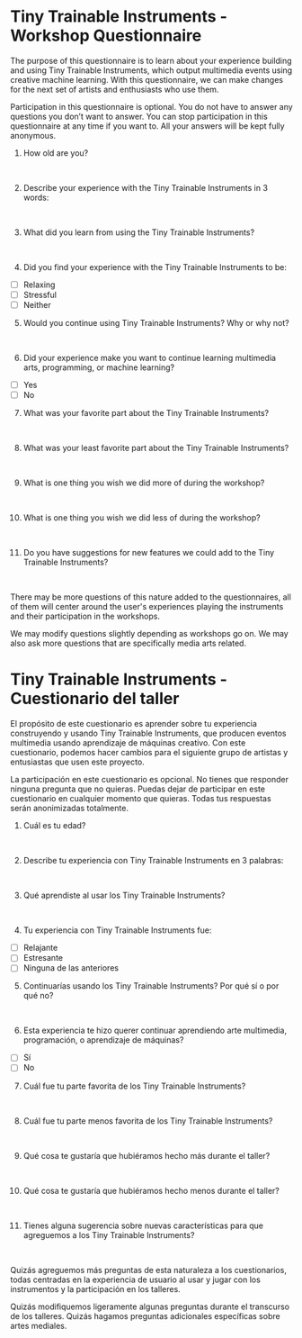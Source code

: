 # Tiny Trainable Instruments - Workshop Questionnaire

The purpose of this questionnaire is to learn about your experience building and using Tiny Trainable Instruments, which output multimedia events using creative machine learning. With this questionnaire, we can make changes for the next set of artists and enthusiasts who use them.

Participation in this questionnaire is optional. You do not have to answer any questions you don’t want to answer. You can stop participation in this questionnaire at any time if you want to. All your answers will be kept fully anonymous.

1. How old are you?

<br/>

2. Describe your experience with the Tiny Trainable Instruments in 3 words:

<br/>

3. What did you learn from using the Tiny Trainable Instruments?

<br/>

4. Did you find your experience with the ​Tiny Trainable Instruments​ to be:

* [ ] Relaxing
* [ ] Stressful
* [ ] Neither

5. Would you continue using Tiny Trainable Instruments? Why or why not?

<br/>

6. Did your experience make you want to continue learning multimedia arts, programming, or machine learning?

* [ ] Yes
* [ ] No

7. What was your favorite part about the Tiny Trainable Instruments?

<br/>

8. What was your least favorite part about the Tiny Trainable Instruments?

<br/>

9. What is one thing you wish we did more of during the workshop?

<br/>

10. What is one thing you wish we did less of during the workshop?

<br/>

11. Do you have suggestions for new features we could add to the Tiny Trainable Instruments?

<br/>

There may be more questions of this nature added to the questionnaires, all of them will center around the user's experiences playing the instruments and their participation in the workshops. 

We may modify questions slightly depending as workshops go on. We may also ask more questions that are specifically media arts related.

# Tiny Trainable Instruments - Cuestionario del taller

El propósito de este cuestionario es aprender sobre tu experiencia construyendo y usando Tiny Trainable Instruments, que producen eventos multimedia usando aprendizaje de máquinas creativo. Con este cuestionario, podemos hacer cambios para el siguiente grupo de artistas y entusiastas que usen este proyecto.

La participación en este cuestionario es opcional. No tienes que responder ninguna pregunta que no quieras. Puedas dejar de participar en este cuestionario en cualquier momento que quieras. Todas tus respuestas serán anonimizadas totalmente.

1. Cuál es tu edad?

<br/>

2. Describe tu experiencia con Tiny Trainable Instruments en 3 palabras:

<br/>

3. Qué aprendiste al usar los Tiny Trainable Instruments?

<br/>

4. Tu experiencia  con ​Tiny Trainable Instruments​ fue:

* [ ] Relajante
* [ ] Estresante
* [ ] Ninguna de las anteriores

5. Continuarías usando los Tiny Trainable Instruments? Por qué sí o por qué no?

<br/>

6. Esta experiencia te hizo querer continuar aprendiendo arte multimedia, programación, o aprendizaje de máquinas?

* [ ] Sí
* [ ] No

7. Cuál fue tu parte favorita de los Tiny Trainable Instruments?

<br/>

8. Cuál fue tu parte menos favorita de los Tiny Trainable Instruments?

<br/>

9. Qué cosa te gustaría que hubiéramos hecho más durante el taller?

<br/>

10. Qué cosa te gustaría que hubiéramos hecho menos durante el taller?

<br/>

11. Tienes alguna sugerencia sobre nuevas características para que agreguemos a los Tiny Trainable Instruments?

<br/>

Quizás agreguemos más preguntas de esta naturaleza a los cuestionarios, todas centradas en la experiencia de usuario al usar y jugar con los instrumentos y la participación en los talleres.

Quizás modifiquemos ligeramente algunas preguntas durante el transcurso de los talleres. Quizás hagamos preguntas adicionales específicas sobre artes mediales.
